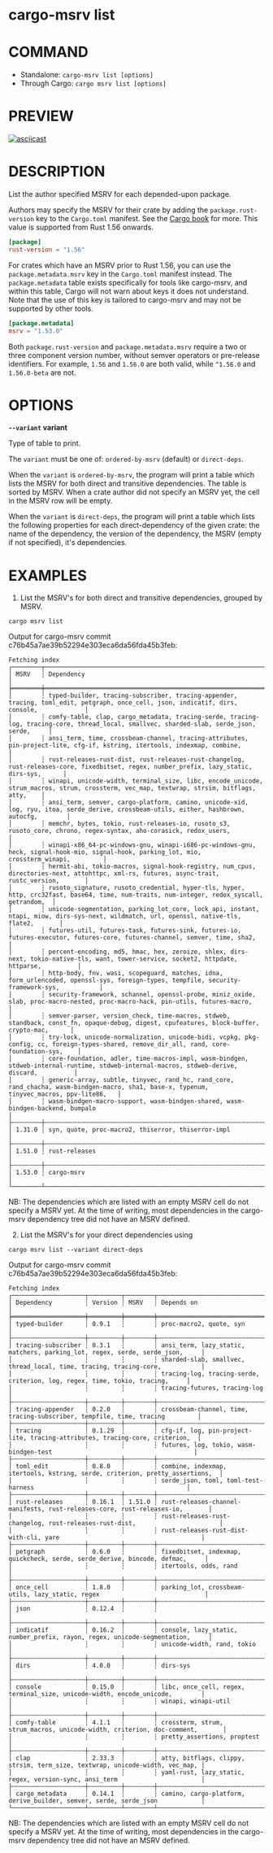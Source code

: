 # cargo-msrv list

# COMMAND

* Standalone: `cargo-msrv list [options]`
* Through Cargo: `cargo msrv list [options]`

# PREVIEW

[![asciicast](https://asciinema.org/a/679857.svg)](https://asciinema.org/a/679857)

# DESCRIPTION

List the author specified MSRV for each depended-upon package.

Authors may specify the MSRV for their crate by adding the `package.rust-version` key to the `Cargo.toml` manifest.
See the [Cargo book](https://doc.rust-lang.org/cargo/reference/manifest.html#the-rust-version-field) for more. This
value is supported from Rust 1.56 onwards.

```toml
[package]
rust-version = "1.56"
```

For crates which have an MSRV prior to Rust 1.56, you can use the `package.metadata.msrv` key in the `Cargo.toml`
manifest
instead. The `package.metadata` table exists specifically for tools like cargo-msrv, and within this table,
Cargo will not warn about keys it does not understand. Note that the use of this key is tailored to cargo-msrv and may
not be supported by other tools.

```toml
[package.metadata]
msrv = "1.53.0"
```

Both `package.rust-version` and `package.metadata.msrv` require a two or three component version number, without semver
operators
or pre-release identifiers. For example, `1.56` and `1.56.0` are both valid, while `^1.56.0` and `1.56.0-beta` are not.

# OPTIONS

**`--variant` variant**

Type of table to print.

The `variant` must be one of: `ordered-by-msrv` (default) or `direct-deps`.

When the `variant` is `ordered-by-msrv`, the program will print a table which lists the MSRV for both
direct and transitive dependencies. The table is sorted by MSRV. When a crate author did not specify an MSRV yet, the
cell in the MSRV row will be empty.

When the `variant` is `direct-deps`, the program will print a table which lists the following properties for each
direct-dependency of the given crate: the name of the dependency, the version of the dependency, the MSRV (empty if not
specified), it's dependencies.

# EXAMPLES

1. List the MSRV's for both direct and transitive dependencies, grouped by MSRV.

```shell
cargo msrv list
```

Output for cargo-msrv commit c76b45a7ae39b52294e303eca6da56fda45b3feb:

```text
Fetching index
┌────────┬───────────────────────────────────────────────────────────────────────────────────────────────────────────────────────────────────────────┐
│ MSRV   ┆ Dependency                                                                                                                                │
╞════════╪═══════════════════════════════════════════════════════════════════════════════════════════════════════════════════════════════════════════╡
│        ┆ typed-builder, tracing-subscriber, tracing-appender, tracing, toml_edit, petgraph, once_cell, json, indicatif, dirs, console,             │
│        ┆ comfy-table, clap, cargo_metadata, tracing-serde, tracing-log, tracing-core, thread_local, smallvec, sharded-slab, serde_json, serde,     │
│        ┆ ansi_term, time, crossbeam-channel, tracing-attributes, pin-project-lite, cfg-if, kstring, itertools, indexmap, combine,                  │
│        ┆ rust-releases-rust-dist, rust-releases-rust-changelog, rust-releases-core, fixedbitset, regex, number_prefix, lazy_static, dirs-sys,      │
│        ┆ winapi, unicode-width, terminal_size, libc, encode_unicode, strum_macros, strum, crossterm, vec_map, textwrap, strsim, bitflags, atty,    │
│        ┆ ansi_term, semver, cargo-platform, camino, unicode-xid, log, ryu, itoa, serde_derive, crossbeam-utils, either, hashbrown, autocfg,        │
│        ┆ memchr, bytes, tokio, rust-releases-io, rusoto_s3, rusoto_core, chrono, regex-syntax, aho-corasick, redox_users,                          │
│        ┆ winapi-x86_64-pc-windows-gnu, winapi-i686-pc-windows-gnu, heck, signal-hook-mio, signal-hook, parking_lot, mio, crossterm_winapi,         │
│        ┆ hermit-abi, tokio-macros, signal-hook-registry, num_cpus, directories-next, attohttpc, xml-rs, futures, async-trait, rustc_version,       │
│        ┆ rusoto_signature, rusoto_credential, hyper-tls, hyper, http, crc32fast, base64, time, num-traits, num-integer, redox_syscall, getrandom,  │
│        ┆ unicode-segmentation, parking_lot_core, lock_api, instant, ntapi, miow, dirs-sys-next, wildmatch, url, openssl, native-tls, flate2,       │
│        ┆ futures-util, futures-task, futures-sink, futures-io, futures-executor, futures-core, futures-channel, semver, time, sha2,                │
│        ┆ percent-encoding, md5, hmac, hex, zeroize, shlex, dirs-next, tokio-native-tls, want, tower-service, socket2, httpdate, httparse,          │
│        ┆ http-body, fnv, wasi, scopeguard, matches, idna, form_urlencoded, openssl-sys, foreign-types, tempfile, security-framework-sys,           │
│        ┆ security-framework, schannel, openssl-probe, miniz_oxide, slab, proc-macro-nested, proc-macro-hack, pin-utils, futures-macro,             │
│        ┆ semver-parser, version_check, time-macros, stdweb, standback, const_fn, opaque-debug, digest, cpufeatures, block-buffer, crypto-mac,      │
│        ┆ try-lock, unicode-normalization, unicode-bidi, vcpkg, pkg-config, cc, foreign-types-shared, remove_dir_all, rand, core-foundation-sys,    │
│        ┆ core-foundation, adler, time-macros-impl, wasm-bindgen, stdweb-internal-runtime, stdweb-internal-macros, stdweb-derive, discard,          │
│        ┆ generic-array, subtle, tinyvec, rand_hc, rand_core, rand_chacha, wasm-bindgen-macro, sha1, base-x, typenum, tinyvec_macros, ppv-lite86,   │
│        ┆ wasm-bindgen-macro-support, wasm-bindgen-shared, wasm-bindgen-backend, bumpalo                                                            │
├╌╌╌╌╌╌╌╌┼╌╌╌╌╌╌╌╌╌╌╌╌╌╌╌╌╌╌╌╌╌╌╌╌╌╌╌╌╌╌╌╌╌╌╌╌╌╌╌╌╌╌╌╌╌╌╌╌╌╌╌╌╌╌╌╌╌╌╌╌╌╌╌╌╌╌╌╌╌╌╌╌╌╌╌╌╌╌╌╌╌╌╌╌╌╌╌╌╌╌╌╌╌╌╌╌╌╌╌╌╌╌╌╌╌╌╌╌╌╌╌╌╌╌╌╌╌╌╌╌╌╌╌╌╌╌╌╌╌╌╌╌╌╌╌╌╌╌╌┤
│ 1.31.0 ┆ syn, quote, proc-macro2, thiserror, thiserror-impl                                                                                        │
├╌╌╌╌╌╌╌╌┼╌╌╌╌╌╌╌╌╌╌╌╌╌╌╌╌╌╌╌╌╌╌╌╌╌╌╌╌╌╌╌╌╌╌╌╌╌╌╌╌╌╌╌╌╌╌╌╌╌╌╌╌╌╌╌╌╌╌╌╌╌╌╌╌╌╌╌╌╌╌╌╌╌╌╌╌╌╌╌╌╌╌╌╌╌╌╌╌╌╌╌╌╌╌╌╌╌╌╌╌╌╌╌╌╌╌╌╌╌╌╌╌╌╌╌╌╌╌╌╌╌╌╌╌╌╌╌╌╌╌╌╌╌╌╌╌╌╌╌┤
│ 1.51.0 ┆ rust-releases                                                                                                                             │
├╌╌╌╌╌╌╌╌┼╌╌╌╌╌╌╌╌╌╌╌╌╌╌╌╌╌╌╌╌╌╌╌╌╌╌╌╌╌╌╌╌╌╌╌╌╌╌╌╌╌╌╌╌╌╌╌╌╌╌╌╌╌╌╌╌╌╌╌╌╌╌╌╌╌╌╌╌╌╌╌╌╌╌╌╌╌╌╌╌╌╌╌╌╌╌╌╌╌╌╌╌╌╌╌╌╌╌╌╌╌╌╌╌╌╌╌╌╌╌╌╌╌╌╌╌╌╌╌╌╌╌╌╌╌╌╌╌╌╌╌╌╌╌╌╌╌╌╌┤
│ 1.53.0 ┆ cargo-msrv                                                                                                                                │
└────────┴───────────────────────────────────────────────────────────────────────────────────────────────────────────────────────────────────────────┘

```

NB: The dependencies which are listed with an empty MSRV cell do not specify a MSRV yet. At the time of writing, most
dependencies in the cargo-msrv dependency tree did not have an MSRV defined.

2. List the MSRV's for your direct dependencies using

```shell
cargo msrv list --variant direct-deps
```

Output for cargo-msrv commit c76b45a7ae39b52294e303eca6da56fda45b3feb:

```text
Fetching index
┌────────────────────┬─────────┬────────┬──────────────────────────────────────────────────────────────────────────────┐
│ Dependency         ┆ Version ┆ MSRV   ┆ Depends on                                                                   │
╞════════════════════╪═════════╪════════╪══════════════════════════════════════════════════════════════════════════════╡
│ typed-builder      ┆ 0.9.1   ┆        ┆ proc-macro2, quote, syn                                                      │
├╌╌╌╌╌╌╌╌╌╌╌╌╌╌╌╌╌╌╌╌┼╌╌╌╌╌╌╌╌╌┼╌╌╌╌╌╌╌╌┼╌╌╌╌╌╌╌╌╌╌╌╌╌╌╌╌╌╌╌╌╌╌╌╌╌╌╌╌╌╌╌╌╌╌╌╌╌╌╌╌╌╌╌╌╌╌╌╌╌╌╌╌╌╌╌╌╌╌╌╌╌╌╌╌╌╌╌╌╌╌╌╌╌╌╌╌╌╌┤
│ tracing-subscriber ┆ 0.3.1   ┆        ┆ ansi_term, lazy_static, matchers, parking_lot, regex, serde, serde_json,     │
│                    ┆         ┆        ┆ sharded-slab, smallvec, thread_local, time, tracing, tracing-core,           │
│                    ┆         ┆        ┆ tracing-log, tracing-serde, criterion, log, regex, time, tokio, tracing,     │
│                    ┆         ┆        ┆ tracing-futures, tracing-log                                                 │
├╌╌╌╌╌╌╌╌╌╌╌╌╌╌╌╌╌╌╌╌┼╌╌╌╌╌╌╌╌╌┼╌╌╌╌╌╌╌╌┼╌╌╌╌╌╌╌╌╌╌╌╌╌╌╌╌╌╌╌╌╌╌╌╌╌╌╌╌╌╌╌╌╌╌╌╌╌╌╌╌╌╌╌╌╌╌╌╌╌╌╌╌╌╌╌╌╌╌╌╌╌╌╌╌╌╌╌╌╌╌╌╌╌╌╌╌╌╌┤
│ tracing-appender   ┆ 0.2.0   ┆        ┆ crossbeam-channel, time, tracing-subscriber, tempfile, time, tracing         │
├╌╌╌╌╌╌╌╌╌╌╌╌╌╌╌╌╌╌╌╌┼╌╌╌╌╌╌╌╌╌┼╌╌╌╌╌╌╌╌┼╌╌╌╌╌╌╌╌╌╌╌╌╌╌╌╌╌╌╌╌╌╌╌╌╌╌╌╌╌╌╌╌╌╌╌╌╌╌╌╌╌╌╌╌╌╌╌╌╌╌╌╌╌╌╌╌╌╌╌╌╌╌╌╌╌╌╌╌╌╌╌╌╌╌╌╌╌╌┤
│ tracing            ┆ 0.1.29  ┆        ┆ cfg-if, log, pin-project-lite, tracing-attributes, tracing-core, criterion,  │
│                    ┆         ┆        ┆ futures, log, tokio, wasm-bindgen-test                                       │
├╌╌╌╌╌╌╌╌╌╌╌╌╌╌╌╌╌╌╌╌┼╌╌╌╌╌╌╌╌╌┼╌╌╌╌╌╌╌╌┼╌╌╌╌╌╌╌╌╌╌╌╌╌╌╌╌╌╌╌╌╌╌╌╌╌╌╌╌╌╌╌╌╌╌╌╌╌╌╌╌╌╌╌╌╌╌╌╌╌╌╌╌╌╌╌╌╌╌╌╌╌╌╌╌╌╌╌╌╌╌╌╌╌╌╌╌╌╌┤
│ toml_edit          ┆ 0.8.0   ┆        ┆ combine, indexmap, itertools, kstring, serde, criterion, pretty_assertions,  │
│                    ┆         ┆        ┆ serde_json, toml, toml-test-harness                                          │
├╌╌╌╌╌╌╌╌╌╌╌╌╌╌╌╌╌╌╌╌┼╌╌╌╌╌╌╌╌╌┼╌╌╌╌╌╌╌╌┼╌╌╌╌╌╌╌╌╌╌╌╌╌╌╌╌╌╌╌╌╌╌╌╌╌╌╌╌╌╌╌╌╌╌╌╌╌╌╌╌╌╌╌╌╌╌╌╌╌╌╌╌╌╌╌╌╌╌╌╌╌╌╌╌╌╌╌╌╌╌╌╌╌╌╌╌╌╌┤
│ rust-releases      ┆ 0.16.1  ┆ 1.51.0 ┆ rust-releases-channel-manifests, rust-releases-core, rust-releases-io,       │
│                    ┆         ┆        ┆ rust-releases-rust-changelog, rust-releases-rust-dist,                       │
│                    ┆         ┆        ┆ rust-releases-rust-dist-with-cli, yare                                       │
├╌╌╌╌╌╌╌╌╌╌╌╌╌╌╌╌╌╌╌╌┼╌╌╌╌╌╌╌╌╌┼╌╌╌╌╌╌╌╌┼╌╌╌╌╌╌╌╌╌╌╌╌╌╌╌╌╌╌╌╌╌╌╌╌╌╌╌╌╌╌╌╌╌╌╌╌╌╌╌╌╌╌╌╌╌╌╌╌╌╌╌╌╌╌╌╌╌╌╌╌╌╌╌╌╌╌╌╌╌╌╌╌╌╌╌╌╌╌┤
│ petgraph           ┆ 0.6.0   ┆        ┆ fixedbitset, indexmap, quickcheck, serde, serde_derive, bincode, defmac,     │
│                    ┆         ┆        ┆ itertools, odds, rand                                                        │
├╌╌╌╌╌╌╌╌╌╌╌╌╌╌╌╌╌╌╌╌┼╌╌╌╌╌╌╌╌╌┼╌╌╌╌╌╌╌╌┼╌╌╌╌╌╌╌╌╌╌╌╌╌╌╌╌╌╌╌╌╌╌╌╌╌╌╌╌╌╌╌╌╌╌╌╌╌╌╌╌╌╌╌╌╌╌╌╌╌╌╌╌╌╌╌╌╌╌╌╌╌╌╌╌╌╌╌╌╌╌╌╌╌╌╌╌╌╌┤
│ once_cell          ┆ 1.8.0   ┆        ┆ parking_lot, crossbeam-utils, lazy_static, regex                             │
├╌╌╌╌╌╌╌╌╌╌╌╌╌╌╌╌╌╌╌╌┼╌╌╌╌╌╌╌╌╌┼╌╌╌╌╌╌╌╌┼╌╌╌╌╌╌╌╌╌╌╌╌╌╌╌╌╌╌╌╌╌╌╌╌╌╌╌╌╌╌╌╌╌╌╌╌╌╌╌╌╌╌╌╌╌╌╌╌╌╌╌╌╌╌╌╌╌╌╌╌╌╌╌╌╌╌╌╌╌╌╌╌╌╌╌╌╌╌┤
│ json               ┆ 0.12.4  ┆        ┆                                                                              │
├╌╌╌╌╌╌╌╌╌╌╌╌╌╌╌╌╌╌╌╌┼╌╌╌╌╌╌╌╌╌┼╌╌╌╌╌╌╌╌┼╌╌╌╌╌╌╌╌╌╌╌╌╌╌╌╌╌╌╌╌╌╌╌╌╌╌╌╌╌╌╌╌╌╌╌╌╌╌╌╌╌╌╌╌╌╌╌╌╌╌╌╌╌╌╌╌╌╌╌╌╌╌╌╌╌╌╌╌╌╌╌╌╌╌╌╌╌╌┤
│ indicatif          ┆ 0.16.2  ┆        ┆ console, lazy_static, number_prefix, rayon, regex, unicode-segmentation,     │
│                    ┆         ┆        ┆ unicode-width, rand, tokio                                                   │
├╌╌╌╌╌╌╌╌╌╌╌╌╌╌╌╌╌╌╌╌┼╌╌╌╌╌╌╌╌╌┼╌╌╌╌╌╌╌╌┼╌╌╌╌╌╌╌╌╌╌╌╌╌╌╌╌╌╌╌╌╌╌╌╌╌╌╌╌╌╌╌╌╌╌╌╌╌╌╌╌╌╌╌╌╌╌╌╌╌╌╌╌╌╌╌╌╌╌╌╌╌╌╌╌╌╌╌╌╌╌╌╌╌╌╌╌╌╌┤
│ dirs               ┆ 4.0.0   ┆        ┆ dirs-sys                                                                     │
├╌╌╌╌╌╌╌╌╌╌╌╌╌╌╌╌╌╌╌╌┼╌╌╌╌╌╌╌╌╌┼╌╌╌╌╌╌╌╌┼╌╌╌╌╌╌╌╌╌╌╌╌╌╌╌╌╌╌╌╌╌╌╌╌╌╌╌╌╌╌╌╌╌╌╌╌╌╌╌╌╌╌╌╌╌╌╌╌╌╌╌╌╌╌╌╌╌╌╌╌╌╌╌╌╌╌╌╌╌╌╌╌╌╌╌╌╌╌┤
│ console            ┆ 0.15.0  ┆        ┆ libc, once_cell, regex, terminal_size, unicode-width, encode_unicode,        │
│                    ┆         ┆        ┆ winapi, winapi-util                                                          │
├╌╌╌╌╌╌╌╌╌╌╌╌╌╌╌╌╌╌╌╌┼╌╌╌╌╌╌╌╌╌┼╌╌╌╌╌╌╌╌┼╌╌╌╌╌╌╌╌╌╌╌╌╌╌╌╌╌╌╌╌╌╌╌╌╌╌╌╌╌╌╌╌╌╌╌╌╌╌╌╌╌╌╌╌╌╌╌╌╌╌╌╌╌╌╌╌╌╌╌╌╌╌╌╌╌╌╌╌╌╌╌╌╌╌╌╌╌╌┤
│ comfy-table        ┆ 4.1.1   ┆        ┆ crossterm, strum, strum_macros, unicode-width, criterion, doc-comment,       │
│                    ┆         ┆        ┆ pretty_assertions, proptest                                                  │
├╌╌╌╌╌╌╌╌╌╌╌╌╌╌╌╌╌╌╌╌┼╌╌╌╌╌╌╌╌╌┼╌╌╌╌╌╌╌╌┼╌╌╌╌╌╌╌╌╌╌╌╌╌╌╌╌╌╌╌╌╌╌╌╌╌╌╌╌╌╌╌╌╌╌╌╌╌╌╌╌╌╌╌╌╌╌╌╌╌╌╌╌╌╌╌╌╌╌╌╌╌╌╌╌╌╌╌╌╌╌╌╌╌╌╌╌╌╌┤
│ clap               ┆ 2.33.3  ┆        ┆ atty, bitflags, clippy, strsim, term_size, textwrap, unicode-width, vec_map, │
│                    ┆         ┆        ┆ yaml-rust, lazy_static, regex, version-sync, ansi_term                       │
├╌╌╌╌╌╌╌╌╌╌╌╌╌╌╌╌╌╌╌╌┼╌╌╌╌╌╌╌╌╌┼╌╌╌╌╌╌╌╌┼╌╌╌╌╌╌╌╌╌╌╌╌╌╌╌╌╌╌╌╌╌╌╌╌╌╌╌╌╌╌╌╌╌╌╌╌╌╌╌╌╌╌╌╌╌╌╌╌╌╌╌╌╌╌╌╌╌╌╌╌╌╌╌╌╌╌╌╌╌╌╌╌╌╌╌╌╌╌┤
│ cargo_metadata     ┆ 0.14.1  ┆        ┆ camino, cargo-platform, derive_builder, semver, serde, serde_json            │
└────────────────────┴─────────┴────────┴──────────────────────────────────────────────────────────────────────────────┘
```

NB: The dependencies which are listed with an empty MSRV cell do not specify a MSRV yet. At the time of writing, most
dependencies in the cargo-msrv dependency tree did not have an MSRV defined.
